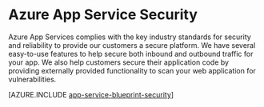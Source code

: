 <properties
	pageTitle="Azure App Service Security"
	description="Learn how to secure Web, Mobile, API and Logic apps in Azure App Service."
	services="app-service"
	documentationCenter=""
	authors="naziml"
	manager="yochayk"
	editor="wpickett"/>

<tags
	ms.service="app-service"
	ms.workload="web"
	ms.tgt_pltfrm="na"
	ms.devlang="na"
	ms.topic="article"
	ms.date="12/10/2015"
	ms.author="naziml"/>

# Azure App Service Security

Azure App Services complies with the key industry standards for security and reliability to provide our customers a secure platform. We have several easy-to-use features to help secure both inbound and outbound traffic for your app. We also help customers secure their application code by providing externally provided functionality to scan your web application for vulnerabilities.

[AZURE.INCLUDE [app-service-blueprint-security](../../includes/app-service-blueprint-security.md)]
